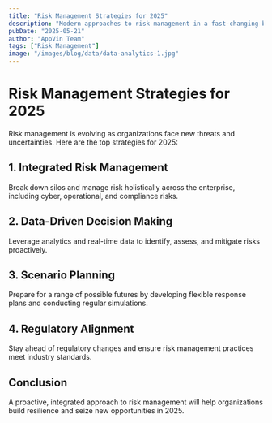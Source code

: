 ```yaml
---
title: "Risk Management Strategies for 2025"
description: "Modern approaches to risk management in a fast-changing business environment."
pubDate: "2025-05-21"
author: "AppVin Team"
tags: ["Risk Management"]
image: "/images/blog/data/data-analytics-1.jpg"
---
```


# Risk Management Strategies for 2025

Risk management is evolving as organizations face new threats and uncertainties. Here are the top strategies for 2025:

## 1. Integrated Risk Management
Break down silos and manage risk holistically across the enterprise, including cyber, operational, and compliance risks.

## 2. Data-Driven Decision Making
Leverage analytics and real-time data to identify, assess, and mitigate risks proactively.

## 3. Scenario Planning
Prepare for a range of possible futures by developing flexible response plans and conducting regular simulations.

## 4. Regulatory Alignment
Stay ahead of regulatory changes and ensure risk management practices meet industry standards.

## Conclusion
A proactive, integrated approach to risk management will help organizations build resilience and seize new opportunities in 2025.
